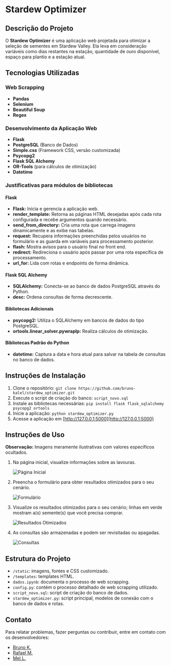 # Stardew Optimizer

## Descrição do Projeto

O **Stardew Optimizer** é uma aplicação web projetada para otimizar a seleção de sementes em Stardew Valley. Ela leva em consideração variáveis como dias restantes na estação, quantidade de ouro disponível, espaço para plantio e a estação atual.

## Tecnologias Utilizadas

### Web Scrapping
- **Pandas**
- **Selenium**
- **Beautiful Soup**
- **Regex**

### Desenvolvimento da Aplicação Web
- **Flask**
- **PostgreSQL** (Banco de Dados)
- **Simple.css** (Framework CSS, versão customizada)
- **Psycopg2**
- **Flask SQL Alchemy**
- **OR-Tools** (para cálculos de otimização)
- **Datetime**

### Justificativas para módulos de bibliotecas

#### Flask
- **Flask:** Inicia e gerencia a aplicação web.
- **render_template:** Retorna as páginas HTML desejadas após cada rota configurada e recebe argumentos quando necessário.
- **send_from_directory:** Cria uma rota que carrega imagens dinamicamente e as exibe nas tabelas.
- **request:** Recupera informações preenchidas pelos usuários no formulário e as guarda em variáveis para processamento posterior.
- **flash:** Mostra avisos para o usuário final no front end.
- **redirect:** Redireciona o usuário após passar por uma rota específica de processamento.
- **url_for:** Lida com rotas e endpoints de forma dinâmica.

#### Flask SQL Alchemy
- **SQLAlchemy:** Conecta-se ao banco de dados PostgreSQL através do Python.
- **desc:** Ordena consultas de forma decrescente.

#### Bibliotecas Adicionais
- **psycopg2:** Utiliza o SQLAlchemy em bancos de dados do tipo PostgreSQL.
- **ortools.linear_solver.pywraplp:** Realiza cálculos de otimização.

#### Bibliotecas Padrão do Python
- **datetime:** Captura a data e hora atual para salvar na tabela de consultas no banco de dados.

## Instruções de Instalação

1. Clone o repositório: `git clone https://github.com/bruno-kalel/stardew_optimizer.git`
2. Execute o script de criação do banco: `script_novo.sql`
3. Instale as bibliotecas necessárias: `pip install flask flask_sqlalchemy psycopg2 ortools`
4. Inicie a aplicação: `python stardew_optimizer.py`
5. Acesse a aplicação em [http://127.0.0.1:5000](http://127.0.0.1:5000)

## Instruções de Uso

**Observação:** Imagens meramente ilustrativas com valores específicos ocultados.

1. Na página inicial, visualize informações sobre as lavouras.


   ![Página Inicial](index.png)


2. Preencha o formulário para obter resultados otimizados para o seu cenário.


   ![Formulário](form.png)


3. Visualize os resultados otimizados para o seu cenário; linhas em verde mostram a(s) semente(s) que você precisa comprar.


   ![Resultados Otimizados](otimizar.png)


4. As consultas são armazenadas e podem ser revisitadas ou apagadas.


   ![Consultas](consultas.png)

## Estrutura do Projeto

- `/static`: imagens, fontes e CSS customizado.
- `/templates`: templates HTML.
- `dados.ipynb`: documenta o processo de web scrapping.
- `config.py`: contém o processo detalhado de web scrapping utilizado.
- `script_novo.sql`: script de criação do banco de dados.
- `stardew_optimizer.py`: script principal, modelos de conexão com o banco de dados e rotas.

## Contato

Para relatar problemas, fazer perguntas ou contribuir, entre em contato com os desenvolvedores:

- [Bruno K.](https://github.com/bruno-kalel)
- [Rafael M.](https://github.com/gabipasse)
- [Mel L.](https://github.com/melltl)
